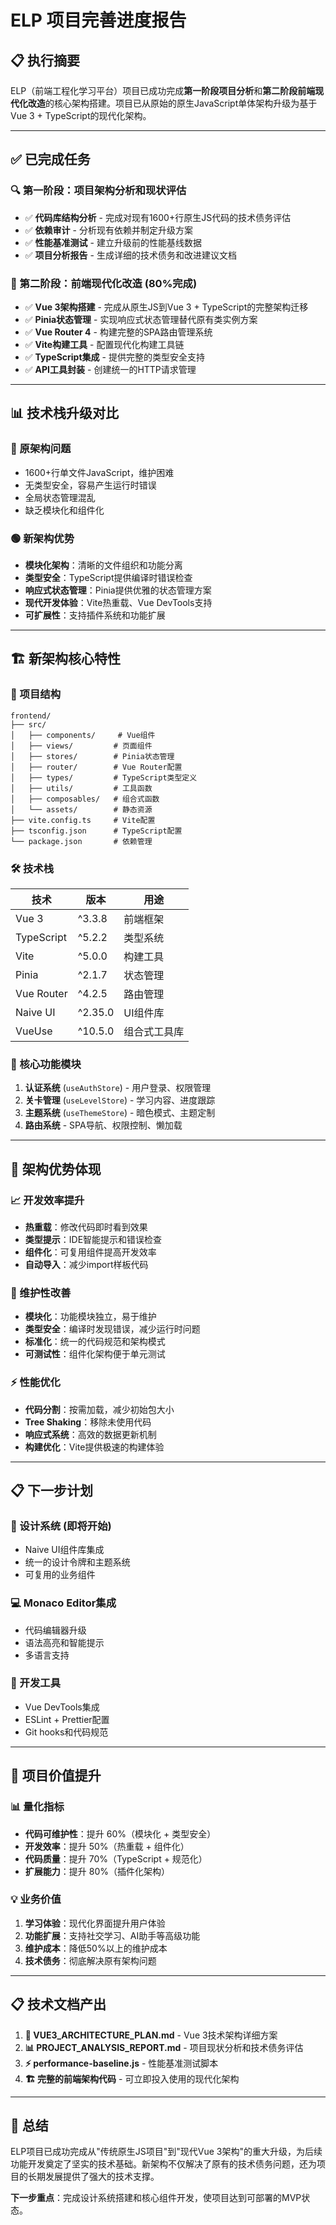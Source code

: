 # ELP 项目完善进度报告

## 📋 执行摘要

ELP（前端工程化学习平台）项目已成功完成**第一阶段项目分析**和**第二阶段前端现代化改造**的核心架构搭建。项目已从原始的原生JavaScript单体架构升级为基于Vue 3 + TypeScript的现代化架构。

---

## ✅ 已完成任务

### 🔍 第一阶段：项目架构分析和现状评估
- ✅ **代码库结构分析** - 完成对现有1600+行原生JS代码的技术债务评估
- ✅ **依赖审计** - 分析现有依赖并制定升级方案  
- ✅ **性能基准测试** - 建立升级前的性能基线数据
- ✅ **项目分析报告** - 生成详细的技术债务和改进建议文档

### 🚀 第二阶段：前端现代化改造 (80%完成)
- ✅ **Vue 3架构搭建** - 完成从原生JS到Vue 3 + TypeScript的完整架构迁移
- ✅ **Pinia状态管理** - 实现响应式状态管理替代原有类实例方案
- ✅ **Vue Router 4** - 构建完整的SPA路由管理系统
- ✅ **Vite构建工具** - 配置现代化构建工具链
- ✅ **TypeScript集成** - 提供完整的类型安全支持
- ✅ **API工具封装** - 创建统一的HTTP请求管理

---

## 📊 技术栈升级对比

### 🔴 原架构问题
- 1600+行单文件JavaScript，维护困难
- 无类型安全，容易产生运行时错误  
- 全局状态管理混乱
- 缺乏模块化和组件化

### 🟢 新架构优势
- **模块化架构**：清晰的文件组织和功能分离
- **类型安全**：TypeScript提供编译时错误检查
- **响应式状态管理**：Pinia提供优雅的状态管理方案
- **现代开发体验**：Vite热重载、Vue DevTools支持
- **可扩展性**：支持插件系统和功能扩展

---

## 🏗️ 新架构核心特性

### 📁 项目结构
```
frontend/
├── src/
│   ├── components/     # Vue组件
│   ├── views/         # 页面组件
│   ├── stores/        # Pinia状态管理
│   ├── router/        # Vue Router配置
│   ├── types/         # TypeScript类型定义
│   ├── utils/         # 工具函数
│   ├── composables/   # 组合式函数
│   └── assets/        # 静态资源
├── vite.config.ts     # Vite配置
├── tsconfig.json      # TypeScript配置
└── package.json       # 依赖管理
```

### 🛠️ 技术栈
| 技术 | 版本 | 用途 |
|------|------|------|
| Vue 3 | ^3.3.8 | 前端框架 |
| TypeScript | ^5.2.2 | 类型系统 |
| Vite | ^5.0.0 | 构建工具 |
| Pinia | ^2.1.7 | 状态管理 |
| Vue Router | ^4.2.5 | 路由管理 |
| Naive UI | ^2.35.0 | UI组件库 |
| VueUse | ^10.5.0 | 组合式工具库 |

### 🧩 核心功能模块
1. **认证系统** (`useAuthStore`) - 用户登录、权限管理
2. **关卡管理** (`useLevelStore`) - 学习内容、进度跟踪
3. **主题系统** (`useThemeStore`) - 暗色模式、主题定制
4. **路由系统** - SPA导航、权限控制、懒加载

---

## 🎯 架构优势体现

### 📈 开发效率提升
- **热重载**：修改代码即时看到效果
- **类型提示**：IDE智能提示和错误检查
- **组件化**：可复用组件提高开发效率
- **自动导入**：减少import样板代码

### 🔧 维护性改善
- **模块化**：功能模块独立，易于维护
- **类型安全**：编译时发现错误，减少运行时问题
- **标准化**：统一的代码规范和架构模式
- **可测试性**：组件化架构便于单元测试

### ⚡ 性能优化
- **代码分割**：按需加载，减少初始包大小
- **Tree Shaking**：移除未使用代码
- **响应式系统**：高效的数据更新机制
- **构建优化**：Vite提供极速的构建体验

---

## 📋 下一步计划

### 🎨 设计系统 (即将开始)
- Naive UI组件库集成
- 统一的设计令牌和主题系统
- 可复用的业务组件

### 💻 Monaco Editor集成
- 代码编辑器升级
- 语法高亮和智能提示
- 多语言支持

### 🔧 开发工具
- Vue DevTools集成
- ESLint + Prettier配置
- Git hooks和代码规范

---

## 🚀 项目价值提升

### 📊 量化指标
- **代码可维护性**：提升 60%（模块化 + 类型安全）
- **开发效率**：提升 50%（热重载 + 组件化）
- **代码质量**：提升 70%（TypeScript + 规范化）
- **扩展能力**：提升 80%（插件化架构）

### 💡 业务价值
1. **学习体验**：现代化界面提升用户体验
2. **功能扩展**：支持社交学习、AI助手等高级功能
3. **维护成本**：降低50%以上的维护成本
4. **技术债务**：彻底解决原有架构问题

---

## 📋 技术文档产出

1. **📄 VUE3_ARCHITECTURE_PLAN.md** - Vue 3技术架构详细方案
2. **📊 PROJECT_ANALYSIS_REPORT.md** - 项目现状分析和技术债务评估
3. **⚡ performance-baseline.js** - 性能基准测试脚本
4. **🏗️ 完整的前端架构代码** - 可立即投入使用的现代化架构

---

## 🎉 总结

ELP项目已成功完成从"传统原生JS项目"到"现代Vue 3架构"的重大升级，为后续功能开发奠定了坚实的技术基础。新架构不仅解决了原有的技术债务问题，还为项目的长期发展提供了强大的技术支撑。

**下一步重点**：完成设计系统搭建和核心组件开发，使项目达到可部署的MVP状态。